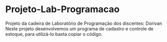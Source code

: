# Projeto-Lab-Programacao
Projeto da cadeira de Laboratório de Programação dos discentes: Dorivan 
Neste projeto desenvolvemos um programa de cadastro e controle de estoque, para utilizá-lo basta copiar o código. 